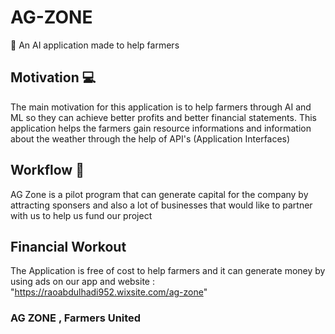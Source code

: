 # AG-ZONE
🌿 An AI application made to help farmers

## Motivation 💻
The main motivation for this application is to help farmers through AI and ML so they can achieve better profits and better financial statements. This application helps the farmers gain resource informations and information about the weather through the help of API's (Application Interfaces)

## Workflow 🤖
AG Zone is a pilot program that can generate capital for the company by attracting sponsers and also a lot of businesses that would like to partner with us to help us fund our project

## Financial Workout
The Application is free of cost to help farmers and it can generate money by using ads on our app and website : "https://raoabdulhadi952.wixsite.com/ag-zone"

### AG ZONE , Farmers United
